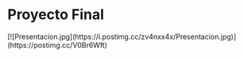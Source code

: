 <H1>Proyecto Final</H1>
[![Presentacion.jpg](https://i.postimg.cc/zv4nxx4x/Presentacion.jpg)](https://postimg.cc/V0Br6Wft)
